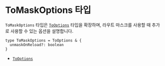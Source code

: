 # ToMaskOptions 타입

`ToMaskOptions` 타입은 [`ToOptions`](./ToOptionsType.md) 타입을 확장하며, 라우트 마스크를 사용할 때 추가로 사용할 수 있는 옵션을 설명합니다.

```tsx
type ToMaskOptions = ToOptions & {
  unmaskOnReload?: boolean
}
```

- [`ToOptions`](./ToOptionsType.md)


